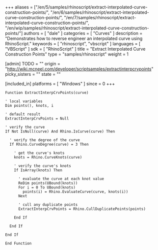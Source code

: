 +++
aliases = ["/en/5/samples/rhinoscript/extract-interpolated-curve-construction-points/", "/en/6/samples/rhinoscript/extract-interpolated-curve-construction-points/", "/en/7/samples/rhinoscript/extract-interpolated-curve-construction-points/", "/en/wip/samples/rhinoscript/extract-interpolated-curve-construction-points/"]
authors = [ "dale" ]
categories = [ "Curves" ]
description = "Demonstrates how to reverse engineer an interpolated curve using RhinoScript."
keywords = [ "rhinoscript", "vbscript" ]
languages = [ "VBScript" ]
sdk = [ "RhinoScript" ]
title = "Extract Interpolated Curve Construction Points"
type = "samples/rhinoscript"
weight = 1

[admin]
TODO = ""
origin = "http://wiki.mcneel.com/developer/scriptsamples/extractinterpcrvpoints"
picky_sisters = ""
state = ""

[included_in]
platforms = [ "Windows" ]
since = 0
+++

```vbnet
Function ExtractInterpCrvPoints(curve)

' local variables
Dim points(), knots, i

' default result
ExtractInterpCrvPoints = Null

' verify the curve
If Not IsNull(curve) And Rhino.IsCurve(curve) Then

  ' verify the degree of the curve
  If Rhino.CurveDegree(curve) = 3 Then

    ' get the curve's knots
    knots = Rhino.CurveKnots(curve)

    ' verify the curve's knots
    If IsArray(knots) Then

      ' evaluate the curve at each knot value      
      ReDim points(UBound(knots))
      For i = 0 To UBound(knots)
        points(i) = Rhino.EvaluateCurve(curve, knots(i))
      Next

      ' cull any duplicate points
      ExtractInterpCrvPoints = Rhino.CullDuplicatePoints(points)

    End If

  End If

End If

End Function
```
